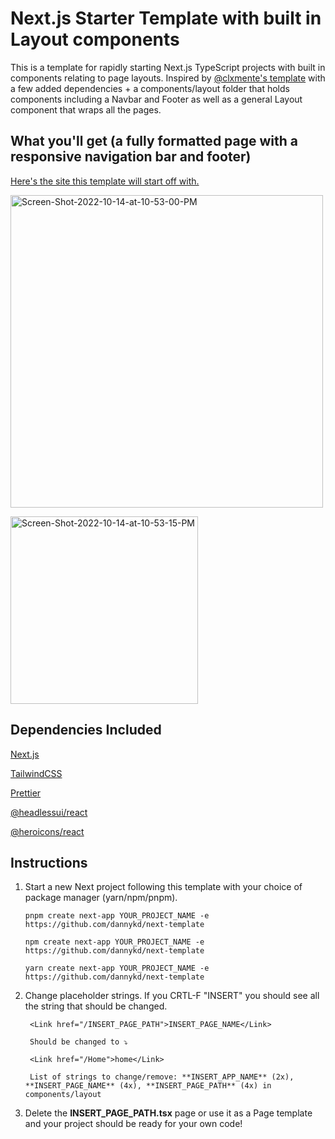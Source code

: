 # Next.js Starter Template with built in Layout components

This is a template for rapidly starting Next.js TypeScript projects with built in components relating to page layouts. Inspired by [@clxmente's template](https://github.com/clxmente/next) with a few added dependencies + a components/layout folder that holds components including a Navbar and Footer as well as a general Layout component that wraps all the pages.

## What you'll get (a fully formatted page with a responsive navigation bar and footer)

[Here's the site this template will start off with.](https://next-template-dannykd.vercel.app/)

<a href="https://ibb.co/RDbqcvQ"><img width=500 src="https://i.ibb.co/vjqSkwL/Screen-Shot-2022-10-14-at-10-53-00-PM.png" alt="Screen-Shot-2022-10-14-at-10-53-00-PM" border="0"></a>

<a href="https://ibb.co/52TT559"><img width=300 src="https://i.ibb.co/Fn66BBW/Screen-Shot-2022-10-14-at-10-53-15-PM.png" alt="Screen-Shot-2022-10-14-at-10-53-15-PM" border="0"></a>



## Dependencies Included

[Next.js](https://nextjs.org/)

[TailwindCSS](https://tailwindcss.com/)

[Prettier](https://prettier.io/)

[@headlessui/react](https://headlessui.com/)

[@heroicons/react](https://heroicons.com/)

## Instructions

1. Start a new Next project following this template with your choice of package manager (yarn/npm/pnpm).

       pnpm create next-app YOUR_PROJECT_NAME -e https://github.com/dannykd/next-template

       npm create next-app YOUR_PROJECT_NAME -e https://github.com/dannykd/next-template

       yarn create next-app YOUR_PROJECT_NAME -e https://github.com/dannykd/next-template


2. Change placeholder strings. If you CRTL-F "INSERT" you should see all the string that should be changed.


        <Link href="/INSERT_PAGE_PATH">INSERT_PAGE_NAME</Link> 
        
        Should be changed to ⤵️
        
        <Link href="/Home">home</Link>
        
        List of strings to change/remove: **INSERT_APP_NAME** (2x), **INSERT_PAGE_NAME** (4x), **INSERT_PAGE_PATH** (4x) in components/layout

3. Delete the **INSERT_PAGE_PATH.tsx** page or use it as a Page template and your project should be ready for your own code!
